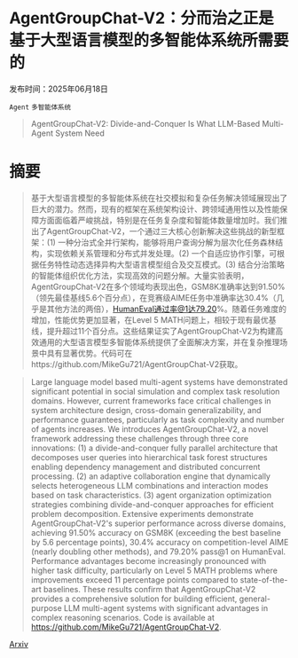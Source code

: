 # AgentGroupChat-V2：分而治之正是基于大型语言模型的多智能体系统所需要的

发布时间：2025年06月18日

`Agent` `多智能体系统`

> AgentGroupChat-V2: Divide-and-Conquer Is What LLM-Based Multi-Agent System Need

# 摘要

> 基于大型语言模型的多智能体系统在社交模拟和复杂任务解决领域展现出了巨大的潜力。然而，现有的框架在系统架构设计、跨领域通用性以及性能保障方面面临着严峻挑战，特别是在任务复杂度和智能体数量增加时。我们推出了AgentGroupChat-V2，一个通过三大核心创新解决这些挑战的新型框架：(1) 一种分治式全并行架构，能够将用户查询分解为层次化任务森林结构，实现依赖关系管理和分布式并发处理。(2) 一个自适应协作引擎，可根据任务特性动态选择异构大型语言模型组合及交互模式。(3) 结合分治策略的智能体组织优化方法，实现高效的问题分解。大量实验表明，AgentGroupChat-V2在多个领域均表现出色，GSM8K准确率达到91.50%（领先最佳基线5.6个百分点），在竞赛级AIME任务中准确率达30.4%（几乎是其他方法的两倍），HumanEval通过率@1达79.20%。随着任务难度的增加，性能优势更加显著，在Level 5 MATH问题上，相较于现有最优基线，提升超过11个百分点。这些结果证实了AgentGroupChat-V2为构建高效通用的大型语言模型多智能体系统提供了全面解决方案，并在复杂推理场景中具有显著优势。代码可在https://github.com/MikeGu721/AgentGroupChat-V2获取。

> Large language model based multi-agent systems have demonstrated significant potential in social simulation and complex task resolution domains. However, current frameworks face critical challenges in system architecture design, cross-domain generalizability, and performance guarantees, particularly as task complexity and number of agents increases. We introduces AgentGroupChat-V2, a novel framework addressing these challenges through three core innovations: (1) a divide-and-conquer fully parallel architecture that decomposes user queries into hierarchical task forest structures enabling dependency management and distributed concurrent processing. (2) an adaptive collaboration engine that dynamically selects heterogeneous LLM combinations and interaction modes based on task characteristics. (3) agent organization optimization strategies combining divide-and-conquer approaches for efficient problem decomposition. Extensive experiments demonstrate AgentGroupChat-V2's superior performance across diverse domains, achieving 91.50% accuracy on GSM8K (exceeding the best baseline by 5.6 percentage points), 30.4% accuracy on competition-level AIME (nearly doubling other methods), and 79.20% pass@1 on HumanEval. Performance advantages become increasingly pronounced with higher task difficulty, particularly on Level 5 MATH problems where improvements exceed 11 percentage points compared to state-of-the-art baselines. These results confirm that AgentGroupChat-V2 provides a comprehensive solution for building efficient, general-purpose LLM multi-agent systems with significant advantages in complex reasoning scenarios. Code is available at https://github.com/MikeGu721/AgentGroupChat-V2.

[Arxiv](https://arxiv.org/abs/2506.15451)